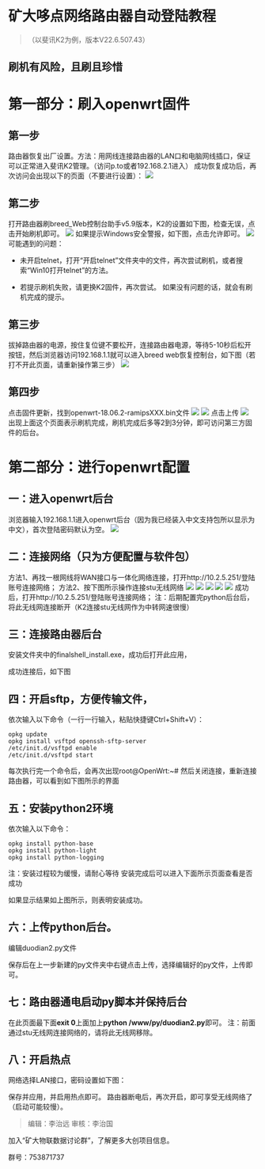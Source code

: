 # 矿大哆点网络路由器自动登陆教程
>（以斐讯K2为例，版本V22.6.507.43）
## **刷机有风险，且刷且珍惜**
# 第一部分：刷入openwrt固件
## 第一步
路由器恢复出厂设置。方法：用网线连接路由器的LAN口和电脑网线插口，保证可以正常进入斐讯K2管理。（访问p.to或者192.168.2.1进入）
成功恢复成功后，再次访问会出现以下的页面（不要进行设置）：
![](/imgs/1.png)
## 第二步
打开路由器刷breed_Web控制台助手v5.9版本，K2的设置如下图，检查无误，点击开始刷机即可。
![](/imgs/2.png)
如果提示Windows安全警报，如下图，点击允许即可。
![](/imgs/3.png)
可能遇到的问题：

+ 未开启telnet，打开“开启telnet”文件夹中的文件，再次尝试刷机，或者搜索“Win10打开telnet”的方法。

+ 若提示刷机失败，请更换K2固件，再次尝试。
如果没有问题的话，就会有刷机完成的提示。
## 第三步
拔掉路由器的电源，按住复位键不要松开，连接路由器电源，等待5-10秒后松开按钮，然后浏览器访问192.168.1.1就可以进入breed web恢复控制台，如下图（若打不开此页面，请重新操作第三步）
![](/imgs/4.png)
## 第四步
点击固件更新，找到openwrt-18.06.2-ramipsXXX.bin文件
![](/imgs/5.png)
![](/imgs/6.png)
点击上传
![](/imgs/7.png)
出现上面这个页面表示刷机完成，刷机完成后多等2到3分钟，即可访问第三方固件的后台。
# 第二部分：进行openwrt配置
## 一：进入openwrt后台
浏览器输入192.168.1.1进入openwrt后台（因为我已经装入中文支持包所以显示为中文），首次登陆密码默认为空。
![](/imgs/8.png)
## 二：连接网络（只为方便配置与软件包）
方法1、再找一根网线将WAN接口与一体化网络连接，打开http://10.2.5.251/登陆账号连接网络；
方法2、按下图所示操作连接stu无线网络
![](/imgs/9.png)
![](/imgs/10.png)
![](/imgs/11.png)
![](/imgs/12.png)
![](/imgs/13.png)
成功后，打开http://10.2.5.251/登陆账号连接网络；
注：后期配置完python后台后，将此无线网连接断开（K2连接stu无线网作为中转网速很慢）
 
## 三：连接路由器后台
安装文件夹中的finalshell_install.exe，成功后打开此应用，
 
 
成功连接后，如下图
 
## 四：开启sftp，方便传输文件，
依次输入以下命令（一行一行输入，粘贴快捷键Ctrl+Shift+V）：
```
opkg update
opkg install vsftpd openssh-sftp-server
/etc/init.d/vsftpd enable
/etc/init.d/vsftpd start
```
每次执行完一个命令后，会再次出现root@OpenWrt:~#
然后关闭连接，重新连接路由器，可以看到如下图所示的界面
 
## 五：安装python2环境
依次输入以下命令：
```
opkg install python-base
opkg install python-light
opkg install python-logging
```
注：安装过程较为缓慢，请耐心等待
安装完成后可以进入下面所示页面查看是否成功
 
 
如果显示结果如上图所示，则表明安装成功。
## 六：上传python后台。
 
编辑duodian2.py文件
 
保存后在上一步新建的py文件夹中右键点击上传，选择编辑好的py文件，上传即可。
## 七：路由器通电启动py脚本并保持后台
 
 
在此页面最下面**exit 0**上面加上**python /www/py/duodian2.py**即可。
注：前面通过stu无线网连接网络的，请将此无线网移除。
## 八：开启热点
 

 
网络选择LAN接口，密码设置如下图：
 
保存并应用，并启用热点即可。
 路由器断电后，再次开启，即可享受无线网络了（启动可能较慢）。

> 编辑：李治远 审核：李治国

加入“矿大物联数据讨论群”，了解更多大创项目信息。

群号：753871737

